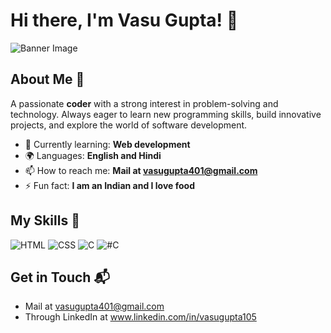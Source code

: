 # Hi there, I'm Vasu Gupta! 👋

![Banner Image](https://i0.wp.com/shamimreza.com/wp-content/uploads/2022/07/DALL%C2%B7E-2023-11-24-01.30.43-A-banner-sized-image-representing-a-friendly-and-engaging-conversation-about-GitHub-Copilot-featuring-a-software-developer-Hispanic-male-with-short-.png?fit=1030%2C589&ssl=1)

## About Me 🚀

A passionate **coder** with a strong interest in problem-solving and technology. Always eager to learn new programming skills, build innovative projects, and explore the world of software development.

- 🌱 Currently learning: **Web development**
- 🌍 Languages: **English and Hindi**
- 📫 How to reach me: **Mail at vasugupta401@gmail.com**
- ⚡ Fun fact: **I am an Indian and I love food**

## My Skills 🧠

![HTML](https://img.shields.io/badge/-HTML-E34F26?style=flat-square&logo=html5&logoColor=white)
![CSS](https://img.shields.io/badge/-CSS-1572B6?style=flat-square&logo=css3&logoColor=white)
![C](https://img.shields.io/badge/C-00599C?style=for-the-badge&logo=c&logoColor=white)
![#C](https://img.shields.io/badge/C%23-239120?style=for-the-badge&logo=csharp&logoColor=white)

## Get in Touch 📬

- Mail at vasugupta401@gmail.com
- Through LinkedIn at www.linkedin.com/in/vasugupta105


